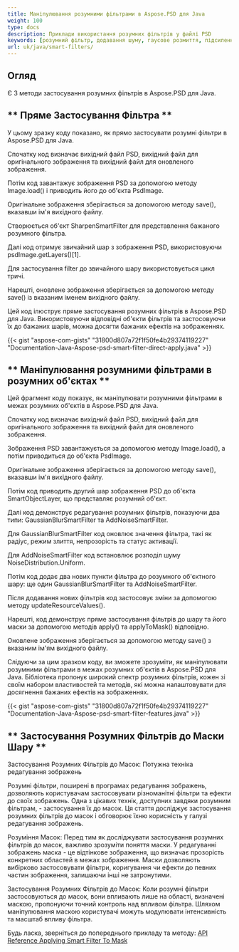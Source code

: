 ```yaml
---
title: Маніпулювання розумними фільтрами в Aspose.PSD для Java
weight: 100
type: docs
description: Приклади використання розумних фільтрів у файлі PSD
keywords: [розумний фільтр, додавання шуму, гаусове розмиття, підсилення, фільтр, фільтр psd, psd api, java, зразок коду]
url: uk/java/smart-filters/
---
```


## **Огляд**

Є 3 методи застосування розумних фільтрів в Aspose.PSD для Java.

## ** Пряме Застосування Фільтра **

У цьому зразку коду показано, як прямо застосувати розумні фільтри в Aspose.PSD для Java.

Спочатку код визначає вихідний файл PSD, вихідний файл для оригінального зображення та вихідний файл для оновленого зображення.

Потім код завантажує зображення PSD за допомогою методу Image.load() і приводить його до об'єкта PsdImage.

Оригінальне зображення зберігається за допомогою методу save(), вказавши ім'я вихідного файлу.

Створюється об'єкт SharpenSmartFilter для представлення бажаного розумного фільтра.

Далі код отримує звичайний шар з зображення PSD, використовуючи psdImage.getLayers()[1].

Для застосування filter до звичайного шару використовується цикл тричі.

Нарешті, оновлене зображення зберігається за допомогою методу save() із вказаним іменем вихідного файлу.

Цей код ілюструє пряме застосування розумних фільтрів в Aspose.PSD для Java. Використовуючи відповідні об'єкти фільтрів та застосовуючи їх до бажаних шарів, можна досягти бажаних ефектів на зображеннях.

{{< gist "aspose-com-gists" "31800d807a72f1f50fe4b29374119227" "Documentation-Java-Aspose-psd-smart-filter-direct-apply.java" >}}

## ** Маніпулювання розумними фільтрами в розумних об'єктах **

Цей фрагмент коду показує, як маніпулювати розумними фільтрами в межах розумних об'єктів в Aspose.PSD для Java.

Спочатку код визначає вихідний файл PSD, вихідний файл для оригінального зображення та вихідний файл для оновленого зображення.

Зображення PSD завантажується за допомогою методу Image.load(), а потім приводиться до об'єкта PsdImage.

Оригінальне зображення зберігається за допомогою методу save(), вказавши ім'я вихідного файлу.

Потім код приводить другий шар зображення PSD до об'єкта SmartObjectLayer, що представляє розумний об'єкт.

Далі код демонструє редагування розумних фільтрів, показуючи два типи: GaussianBlurSmartFilter та AddNoiseSmartFilter.

Для GaussianBlurSmartFilter код оновлює значення фільтра, такі як радіус, режим злиття, непрозорість та статус активації.

Для AddNoiseSmartFilter код встановлює розподіл шуму NoiseDistribution.Uniform.

Потім код додає два нових пункти фільтра до розумного об'єктного шару: ще один GaussianBlurSmartFilter та AddNoiseSmartFilter.

Після додавання нових фільтрів код застосовує зміни за допомогою методу updateResourceValues().

Нарешті, код демонструє пряме застосування фільтрів до шару та його маски за допомогою методів apply() та applyToMask() відповідно.

Оновлене зображення зберігається за допомогою методу save() з вказаним ім'ям вихідного файлу.

Слідуючи за цим зразком коду, ви зможете зрозуміти, як маніпулювати розумними фільтрами в межах розумних об'єктів в Aspose.PSD для Java. Бібліотека пропонує широкий спектр розумних фільтрів, кожен зі своїм набором властивостей та методів, які можна налаштовувати для досягнення бажаних ефектів на зображеннях.

{{< gist "aspose-com-gists" "31800d807a72f1f50fe4b29374119227" "Documentation-Java-Aspose-psd-smart-filter-features.java" >}}

## ** Застосування Розумних Фільтрів до Маски Шару **

Застосування Розумних Фільтрів до Масок: Потужна техніка редагування зображень

Розумні фільтри, поширені в програмах редагування зображень, дозволяють користувачам застосовувати різноманітні фільтри та ефекти до своїх зображень. Одна з цікавих технік, доступних завдяки розумним фільтрам, - застосування їх до масок. Ця стаття досліджує застосування розумних фільтрів до масок і обговорює їхню корисність у галузі редагування зображень.

Розуміння Масок: Перед тим як досліджувати застосування розумних фільтрів до масок, важливо зрозуміти поняття маски. У редагуванні зображень маска - це відтінкове зображення, що визначає прозорість конкретних областей в межах зображення. Маски дозволяють вибірково застосовувати фільтри, коригування чи ефекти до певних частин зображення, залишаючи інші не затронутими.

Застосування Розумних Фільтрів до Масок: Коли розумні фільтри застосовуються до масок, вони впливають лише на області, визначені маскою, пропонуючи точний контроль над впливом фільтра. Шляхом маніпулювання маскою користувачі можуть модулювати інтенсивність та масштаб впливу фільтра.

Будь ласка, зверніться до попереднього прикладу та методу: [API Reference Applying Smart Filter To Mask](https://reference.aspose.com/psd/java/com.aspose.psd.fileformats.psd.layers.smartfilters/smartfilter/#apply_to_mask_layer_with_mask_2)
